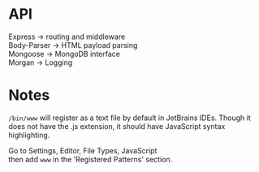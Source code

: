 # API

Express → routing and middleware    
Body-Parser → HTML payload parsing    
Mongoose → MongoDB interface    
Morgan → Logging

# Notes

`/bin/www` will register as a text file by default in JetBrains IDEs. 
Though it does not have the .js extension, it should have JavaScript
syntax highlighting.

Go to Settings, Editor, File Types, JavaScript   
then add `www` in the 'Registered Patterns' section.